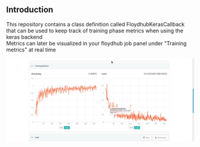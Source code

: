 ## Introduction
This repository contains a class definition called FloydhubKerasCallback that can be used to keep track of training phase metrics when using the keras backend  <br/>
Metrics can later be visualized in your floydhub job panel under "Training metrics" at real time


![screenshot](images/screenshot1.png)
